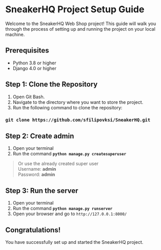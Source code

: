 # SneakerHQ Project Setup Guide

Welcome to the SneakerHQ Web Shop project! This guide will walk you through the process of setting up and running the project on your local machine.

## Prerequisites

- Python 3.8 or higher
- Django 4.0 or higher

## Step 1: Clone the Repository

1. Open Git Bash.
2. Navigate to the directory where you want to store the project.
3. Run the following command to clone the repository:

### **```git clone https://github.com/sfilipovksi/SneakerHQ.git```**

## Step 2: Create admin

1. Open your terminal
2. Run the command **```python manage.py createsuperuser```**

>Or use the already created super user <br>
>Username: **admin**    
>Password: **admin**

## Step 3: Run the server

1. Open your terminal
2. Run the command __```python manage.py runserver```__
3. Open your browser and go to ```http://127.0.0.1:8000/```

## Congratulations!

You have successfully set up and started the SneakerHQ project.


